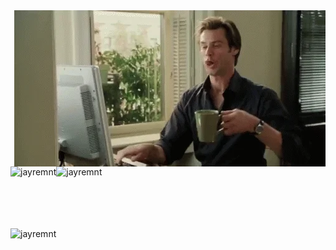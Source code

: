 <img alt="Night Coding" src="https://raw.githubusercontent.com/jayremnt/jayremnt/master/cf.webp" align="right"/>

<p>&nbsp;<img align="left" src="https://github-readme-stats.vercel.app/api?username=jayremnt&show_icons=true&theme=aura&locale=en&hide_border=true" alt="jayremnt" /></p>
<br><br><br><br><br><br><br><br>

<p><img align="left" src="https://github-readme-stats.vercel.app/api/top-langs?username=jayremnt&show_icons=true&theme=aura&locale=en&layout=compact&hide_border=true" alt="jayremnt" /></p>

<br><br><br><br><br><br><br><br>

<p align="left"> <img src="https://komarev.com/ghpvc/?username=jayremnt&label=Profile%20views&color=blueviolet&style=flat" alt="jayremnt" /> </p>